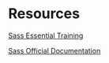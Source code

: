 
# Resources
[Sass Essential Training](https://www.linkedin.com/learning/sass-essential-training-15630917/how-can-sass-help-build-sites?u=93622354)

[Sass Official Documentation](https://sass-lang.com/documentation/)